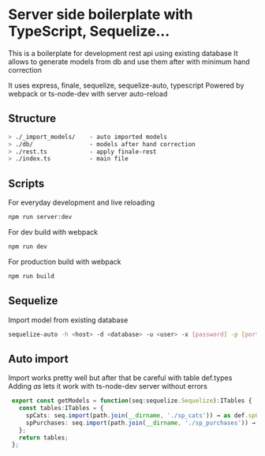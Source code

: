 # Server side boilerplate with TypeScript, Sequelize...

This is a boilerplate for development rest api using existing database
It allows to generate models from db and use them after with minimum hand correction

It uses express, finale, sequelize, sequelize-auto, typescript 
Powered by webpack or ts-node-dev with server auto-reload

## Structure
```bash
> ./_import_models/    - auto imported models
> ./db/                - models after hand correction
> ./rest.ts            - apply finale-rest
> ./index.ts           - main file
```

## Scripts

For everyday development and live reloading
```bash
npm run server:dev
```

For dev build with webpack
```bash
npm run dev
```

For production build with webpack
```bash
npm run build
```

## Sequelize

Import model from existing database

```bash
sequelize-auto -h <host> -d <database> -u <user> -x [password] -p [port]  --dialect [dialect] -c [/path/to/config] -o [/path/to/models] -t [tableName] -C
```

## Auto import

Import works pretty well but after that be careful with table def.types
Adding _as_ lets it work with ts-node-dev server without errors 

```typescript
 export const getModels = function(seq:sequelize.Sequelize):ITables {
   const tables:ITables = {
     spCats: seq.import(path.join(__dirname, './sp_cats')) → as def.spCatsModel ←,
     spPurchases: seq.import(path.join(__dirname, './sp_purchases')) → as def.spPurchasesModel ←,
   };
   return tables;
 };
 ```